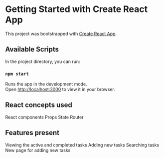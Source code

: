 # Getting Started with Create React App

This project was bootstrapped with [Create React App](https://github.com/facebook/create-react-app).

## Available Scripts

In the project directory, you can run:

### `npm start`

Runs the app in the development mode.\
Open [http://localhost:3000](http://localhost:3000) to view it in your browser.

## React concepts used
React components
Props
State
Router

## Features present
Viewing the active and completed tasks
Adding new tasks 
Searching tasks
New page for adding new tasks






